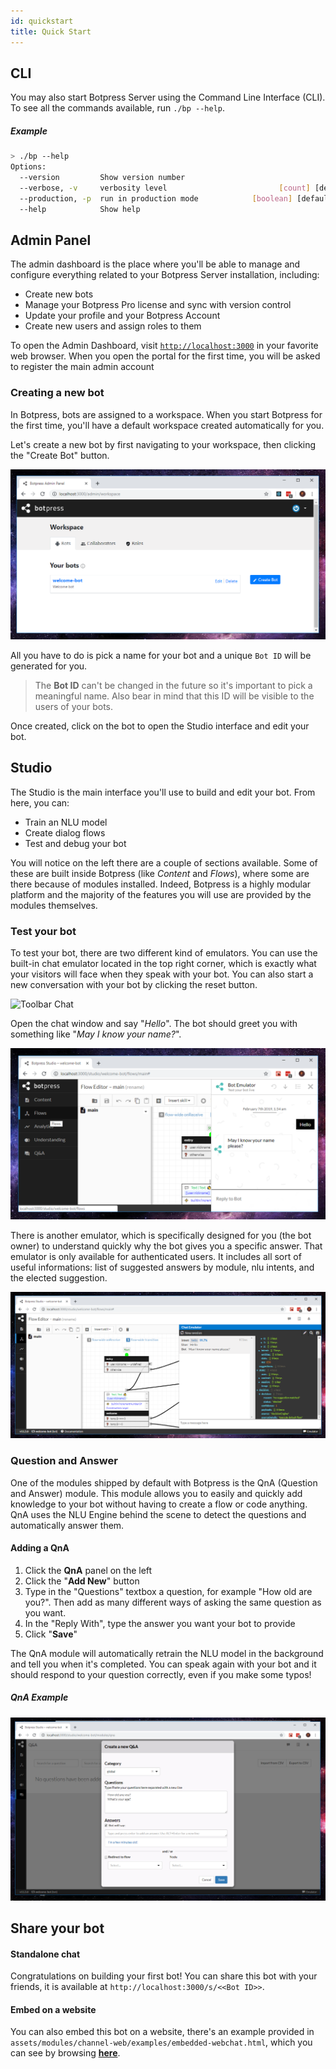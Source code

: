 ```yaml
---
id: quickstart
title: Quick Start
---
```


## CLI

You may also start Botpress Server using the Command Line Interface (CLI). To see all the commands available, run `./bp --help`.

##### Example

```sh
> ./bp --help
Options:
  --version         Show version number                                [boolean]
  --verbose, -v     verbosity level                         [count] [default: 2]
  --production, -p  run in production mode            [boolean] [default: false]
  --help            Show help                                          [boolean]
```

## Admin Panel

The admin dashboard is the place where you'll be able to manage and configure everything related to your Botpress Server installation, including:

- Create new bots
- Manage your Botpress Pro license and sync with version control
- Update your profile and your Botpress Account
- Create new users and assign roles to them

To open the Admin Dashboard, visit [`http://localhost:3000`](http://localhost:3000) in your favorite web browser. When you open the portal for the first time, you will be asked to register the main admin account

### Creating a new bot

In Botpress, bots are assigned to a workspace. When you start Botpress for the first time, you'll have a default workspace created automatically for you.

Let's create a new bot by first navigating to your workspace, then clicking the "Create Bot" button.

![Create Bot](assets/workspace_bot.png)

All you have to do is pick a name for your bot and a unique `Bot ID` will be generated for you.

> The **Bot ID** can't be changed in the future so it's important to pick a meaningful name. Also bear in mind that this ID will be visible to the users of your bots.

Once created, click on the bot to open the Studio interface and edit your bot.

## Studio

The Studio is the main interface you'll use to build and edit your bot. From here, you can:

- Train an NLU model
- Create dialog flows
- Test and debug your bot

You will notice on the left there are a couple of sections available. Some of these are built inside Botpress (like _Content_ and _Flows_), where some are there because of modules installed. Indeed, Botpress is a highly modular platform and the majority of the features you will use are provided by the modules themselves.

### Test your bot

To test your bot, there are two different kind of emulators. You can use the built-in chat emulator located in the top right corner, which is exactly what your visitors will face when they speak with your bot. You can also start a new conversation with your bot by clicking the reset button.

![Toolbar Chat](assets/studio-toolbar.jpg)

Open the chat window and say "_Hello_". The bot should greet you with something like "_May I know your name?_".

![Hello from the bot](assets/flow_page.png)

There is another emulator, which is specifically designed for you (the bot owner) to understand quickly why the bot gives you a specific answer. That emulator is only available for authenticated users. It includes all sort of useful informations: list of suggested answers by module, nlu intents, and the elected suggestion.

![Emulator Hello](assets/emulator_ng.png)

### Question and Answer

One of the modules shipped by default with Botpress is the QnA (Question and Answer) module. This module allows you to easily and quickly add knowledge to your bot without having to create a flow or code anything. QnA uses the NLU Engine behind the scene to detect the questions and automatically answer them.

#### Adding a QnA

1. Click the **QnA** panel on the left
2. Click the "**Add New**" button
3. Type in the "Questions" textbox a question, for example "How old are you?". Then add as many different ways of asking the same question as you want.
4. In the "Reply With", type the answer you want your bot to provide
5. Click "**Save**"

The QnA module will automatically retrain the NLU model in the background and tell you when it's completed. You can speak again with your bot and it should respond to your question correctly, even if you make some typos!

##### QnA Example

![A new QnA](assets/newqna.png)

## Share your bot

#### Standalone chat

Congratulations on building your first bot! You can share this bot with your friends, it is available at `http://localhost:3000/s/<<Bot ID>>`.

#### Embed on a website

You can also embed this bot on a website, there's an example provided in `assets/modules/channel-web/examples/embedded-webchat.html`, which you can see by browsing [**here**](http://localhost:3000/assets/modules/channel-web/examples/embedded-webchat.html).

